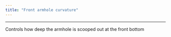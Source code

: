 ```yaml
---
title: "Front armhole curvature"
---
```


***

Controls how deep the armhole is scooped out at the front bottom




